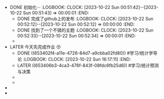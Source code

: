 - DONE 初始化···
  :LOGBOOK:
  CLOCK: [2023-10-22 Sun 00:51:42]--[2023-10-22 Sun 00:51:43] =>  00:00:01
  :END:
	- DONE 完成了github上的发布
	  :LOGBOOK:
	  CLOCK: [2023-10-22 Sun 00:52:12]--[2023-10-22 Sun 00:52:12] =>  00:00:00
	  :END:
	- DONE 找到了一个不错的主题
	  :LOGBOOK:
	  CLOCK: [2023-10-22 Sun 00:52:33]--[2023-10-22 Sun 00:52:34] =>  00:00:01
	  :END:
	-
- LATER 今天先完成作业 😚
	- DONE ((653402f4-a11e-4726-84d7-a9cbba02fd80)) #学习/统计学导论
	  :LOGBOOK:
	  CLOCK: [2023-10-22 Sun 16:17:11]
	  :END:
	- LATER ((653406b3-4ca3-476f-843f-08fdc6fb25d6))  #学习/统计预测与决策
	-
	-
-
-